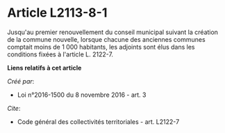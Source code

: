 # Article L2113-8-1

Jusqu'au premier renouvellement du conseil municipal suivant la création de la commune nouvelle, lorsque chacune des
anciennes communes comptait moins de 1 000 habitants, les adjoints sont élus dans les conditions fixées à l'article L.
2122-7.

**Liens relatifs à cet article**

_Créé par_:

  - Loi n°2016-1500 du 8 novembre 2016 - art. 3

_Cite_:

  - Code général des collectivités territoriales - art. L2122-7
